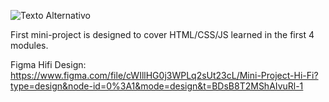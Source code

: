 ![Texto Alternativo](./assets/logo.svg)

First mini-project is designed to cover HTML/CSS/JS learned in the first 4 modules.

Figma Hifi Design:
https://www.figma.com/file/cWIllHG0j3WPLq2sUt23cL/Mini-Project-Hi-Fi?type=design&node-id=0%3A1&mode=design&t=BDsB8T2MShAIvuRl-1

